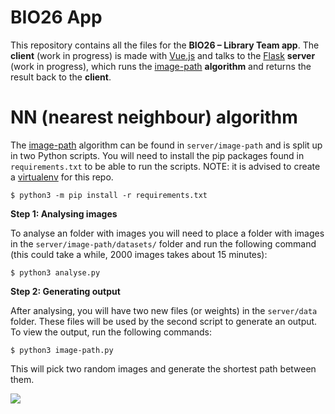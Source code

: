 # BIO26 App

This repository contains all the files for the **BIO26 – Library Team app**. The **client** (work in progress) is made with [Vue.js](https://vuejs.org/) and talks to the [Flask](https://palletsprojects.com/p/flask/) **server** (work in progress), which runs the [image-path](https://github.com/ml4a/ml4a-guides/blob/master/notebooks/image-path.ipynb) **algorithm** and returns the result back to the **client**.

# NN (nearest neighbour) algorithm

The [image-path](https://github.com/ml4a/ml4a-guides/blob/master/notebooks/image-path.ipynb) algorithm can be found in ``server/image-path`` and is split up in two Python scripts. You will need to install the pip packages found in ``requirements.txt`` to be able to run the scripts. NOTE: it is advised to create a [virtualenv](https://packaging.python.org/guides/installing-using-pip-and-virtual-environments/) for this repo.

```
$ python3 -m pip install -r requirements.txt
```

**Step 1: Analysing images**

To analyse an folder with images you will need to place a folder with images in the ``server/image-path/datasets/`` folder and run the following command (this could take a while, 2000 images takes about 15 minutes):

```
$ python3 analyse.py
```

**Step 2: Generating output**

After analysing, you will have two new files (or weights) in the ``server/data`` folder. These files will be used by the second script to generate an output. To view the output, run the following commands:

```
$ python3 image-path.py
```

This will pick two random images and generate the shortest path between them.

![
](https://lh3.googleusercontent.com/CR5mCCGZfZ-i7G5SPBe6WYuelP02IZnPborny5_vaPSZJuf6uUK7nleRcEvZfQgKBP-GxZYKNZpL "Output")
